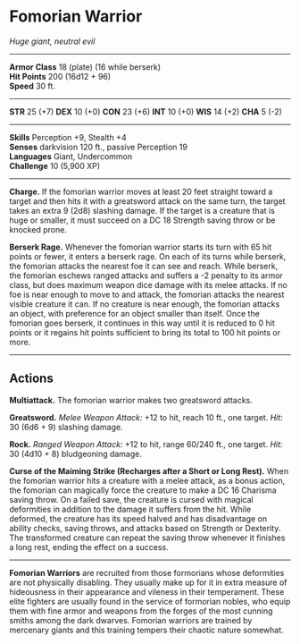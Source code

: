 # Fomorian Warrior

_Huge giant, neutral evil_

---

**Armor Class** 18 (plate) (16 while berserk)  
**Hit Points** 200 (16d12 + 96)  
**Speed** 30 ft.  

---

**STR** 25 (+7) **DEX** 10 (+0) **CON** 23 (+6) **INT** 10 (+0) **WIS** 14 (+2) **CHA** 5 (-2)

---

**Skills** Perception +9, Stealth +4  
**Senses** darkvision 120 ft., passive Perception 19  
**Languages** Giant, Undercommon  
**Challenge** 10 (5,900 XP)  

---

**Charge.** If the fomorian warrior moves at least 20 feet straight toward a target and then hits it with a greatsword attack on the same turn, the target takes an extra 9 (2d8) slashing damage. If the target is a creature that is huge or smaller, it must succeed on a DC 18 Strength saving throw or be knocked prone.

**Berserk Rage.** Whenever the fomorian warrior starts its turn with 65 hit points or fewer, it enters a berserk rage. On each of its turns while berserk, the fomorian attacks the nearest foe it can see and reach. While berserk, the fomorian eschews ranged attacks and suffers a -2 penalty to its armor class, but does maximum weapon dice damage with its melee attacks. If no foe is near enough to move to and attack, the fomorian attacks the nearest visible creature it can. If no creature is near enough, the fomorian attacks an object, with preference for an object smaller than itself. Once the fomorian goes berserk, it continues in this way until it is reduced to 0 hit points or it regains hit points sufficient to bring its total to 100 hit points or more.

---

## Actions

**Multiattack.** The fomorian warrior makes two greatsword attacks.

**Greatsword.** _Melee Weapon Attack:_ +12 to hit, reach 10 ft., one target. _Hit:_ 30 (6d6 + 9) slashing damage.

**Rock.** _Ranged Weapon Attack:_ +12 to hit, range 60/240 ft., one target. _Hit:_ 30 (4d10 + 8) bludgeoning damage.

**Curse of the Maiming Strike (Recharges after a Short or Long Rest).** When the fomorian warrior hits a creature with a melee attack, as a bonus action, the fomorian can magically force the creature to make a DC 16 Charisma saving throw. On a failed save, the creature is cursed with magical deformities in addition to the damage it suffers from the hit. While deformed, the creature has its speed halved and has disadvantage on ability checks, saving throws, and attacks based on Strength or Dexterity.
The transformed creature can repeat the saving throw whenever it finishes a long rest, ending the effect on a success.

---

**Fomorian Warriors** are recruited from those formorians whose deformities are not physically disabling. They usually make up for it in extra measure of hideousness in their appearance and vileness in their temperament. These elite fighters are usually found in the service of formorian nobles, who equip them with fine armor and weapons from the forges of the most cunning smiths among the dark dwarves. Fomorian warriors are trained by mercenary giants and this training tempers their chaotic nature somewhat.